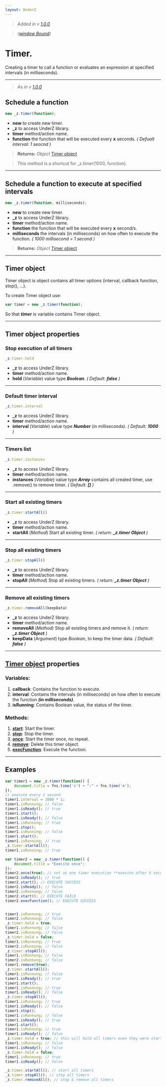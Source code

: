 ```yaml
---
layout: UnderZ
---
```

> _Added in v [1.0.0](https://github.com/mPhpMaster/UnderZ/tree/1.0.0)_

> _([window Bound](http://underz.hlack.net/UnderZ/Features#variables--methods-window-bound))_

# Timer.
Creating a timer to call a function or evaluates an expression at specified intervals (in milliseconds).


***


> _As in v [1.0.0](https://github.com/mPhpMaster/UnderZ/tree/1.0.0)_

## Schedule a function
```js
new _z.timer(function);
```

* **new** to create new timer.
* **_z** to access UnderZ library.
* **timer** method/action name.
* **function** the function that will be executed every **x** seconds.  _( Defualt interval: 1 seocnd )_

> **Returns:** _Object_ [Timer object](http://underz.hlack.net/UnderZ/-timer()#timer-object)

> This method is a shortcut for _z.timer(1000, function).


***


## Schedule a function to execute at specified intervals
```js
new _z.timer(function, milliseconds);
```

* **new** to create new timer.
* **_z** to access UnderZ library.
* **timer** method/action name.
* **function** the function that will be executed every **x** second/s.
* **milliseconds** the intervals (in milliseconds) on how often to execute the function. _( 1000 millisecond = 1 second )_

> **Returns:** _Object_ [Timer object](http://underz.hlack.net/UnderZ/-timer()#timer-object)


***


## Timer object
Timer object is object contains all timer options (interval, callback function, stop(), ...).

To create Timer object use:

```js
var timer = new _z.timer(function);
```

So that _**timer**_ is variable contains Timer object.


***


## Timer object properties

### Stop execution of all timers
```js
_z.timer.hold
```

* **_z** to access UnderZ library.
* **timer** method/action name.
* **hold** (_Variable_) value type **_Boolean_**. _( Default: **false** )_


***


### Default timer interval
```js
_z.timer.interval
```

* **_z** to access UnderZ library.
* **timer** method/action name.
* **interval** (_Variable_) value type **_Number_** (in milliseconds). _( Default: **1000** )_


***


### Timers list
```js
_z.timer.instances
```

* **_z** to access UnderZ library.
* **timer** method/action name.
* **instances** (_Variable_) value type **_Array_** contains all created timer, use .remove() to remove timer. _( Default: **[]** )_


***


### Start all existing timers
```js
_z.timer.startAll()
```

* **_z** to access UnderZ library.
* **timer** method/action name.
* **startAll** (_Method_) Start all existing timer. _( return: **_z.timer Object** )_


***


### Stop all existing timers
```js
_z.timer.stopAll()
```

* **_z** to access UnderZ library.
* **timer** method/action name.
* **stopAll** (_Method_) Stop all existing timers. _( return: **_z.timer Object** )_


***


### Remove all existing timers
```js
_z.timer.removeAll(keepData)
```

* **_z** to access UnderZ library.
* **timer** method/action name.
* **removeAll** (_Method_) Stop all existing timers and remove it. _( return: **_z.timer Object** )_
* **keepData** (_Argument_) type _Boolean_, to keep the timer data. _( Default: **false** )_


***



## [Timer object](http://underz.hlack.net/UnderZ/-timer()#timer-object) properties
### **Variables:**
1. **callback**: Contains the function to execute.
2. **interval**: Contains the intervals (in milliseconds) on how often to execute the function **_(in milliseconds)_**.
3. **isRunning**: Contains Boolean value, the status of the timer.

### **Methods:**
1. [**start**](http://underz.hlack.net/UnderZ/-timer().start()): Start the timer.
2. [**stop**](http://underz.hlack.net/UnderZ/-timer().stop()): Stop the timer.
3. [**once**](http://underz.hlack.net/UnderZ/-timer().once()): Start the timer once, no repeat.
4. [**remove**](http://underz.hlack.net/UnderZ/-timer().remove()): Delete this timer object.
5. [**execFunction**](http://underz.hlack.net/UnderZ/-timer().execFunction()): Execute the function.


***


## Examples

```js
var timer1 = new _z.timer(function() {
    document.title = fns.time('s') + ":" + fns.time('m');
});
// execute every 1 second
timer1.interval = 1000 * 1;
timer1.isRunning; // false
timer1.isReady(); // true
timer1.start();
timer1.isReady(); // false
timer1.isRunning; // true
timer1.stop();
timer1.isRunning; // false
timer1.start();
timer1.isRunning; // true
_z.timer.startAll();
timer1.isRunning; // true

var timer2 = new _z.timer(function() {
    document.title = "Execite once";
});
timer2.once(true); // set as one timer execution **execute after X second**
timer2.isReady(); // true
timer2.start(); // EXECUTE SUCCESS
timer2.isReady(); // false
timer2.isRunnung; // false
timer2.start(); // EXECUTE FAILD
timer2.execFunction(); // EXECUTE SUCCESS


timer1.isRunnung; // true
timer2.isRunnung; // false
_z.timer.hold = true;
timer1.isRunnung; // false
timer2.isRunnung; // false
_z.timer.hold = false;
timer1.isRunnung; // true
timer2.isRunnung; // false
_z.timer.stopAll();
timer1.isRunnung; // false
timer2.isRunnung; // false
timer1.remove(true);
_z.timer.startAll();
timer1.isRunnung; // false
timer1.isReady(); // true
timer1.start();
timer1.isRunnung; // true
timer1.isReady(); // false
_z.timer.stopAll();
timer1.isRunnung; // true
timer1.isReady(); // false
timer1.stop();
timer1.isRunnung; // false
timer1.isReady(); // true
timer1.start();
timer1.isRunnung; // true
timer1.isReady(); // false
_z.timer.hold = true; // this will hold all timers even they were started
timer1.isRunnung; // false
timer1.isReady(); // false
_z.timer.hold = false;
timer1.isRunnung; // true
timer1.isReady(); // false

_z.timer.startAll(); // start all timers
_z.timer.stopAll(); // stop all timers
_z.timer.removeAll(); // stop & remove all timers
```
